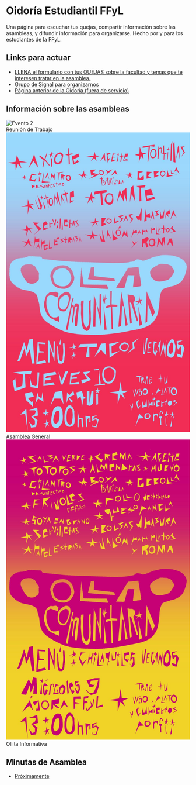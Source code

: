 
</head>
<body>
    <h1>Oidoría Estudiantil FFyL</h1>
    <p class="description">Una página para escuchar tus quejas, compartir información sobre las asambleas, y difundir información para organizarse. Hecho por y para lxs estudiantes de la FFyL.</p>
   <div class="links-section">
        <h2>Links para actuar</h2>
        <ul class="links-list">
            <li><a href="https://tally.so/r/wazRG2" class="link">LLENA el formulario con tus QUEJAS sobre la facultad y temas que te interesen tratar en la asamblea.</a></li>
            <li><a href="https://signal.group/#CjQKII3prB1tIsDFA7baK2A3cpI9dE2_t3M5kW7P7hRsr_fyEhArPcE4Kre9ESv2ILvnF855" class="link">Grupo de Signal para organizarnos</a></li>
            <li><a href="https://www.pageorama.com/?p=oidoriaestudiantil" class="link">Página anterior de la Oidoría (fuera de servicio)</a></li>
        </ul>
    </div>
       <div class="photo-gallery">
        <h2 class="section-title">Información sobre las asambleas</h2>
        <div class="photo-container">
            <div class="photo-item">
                </div>
            <div class="photo-item">
                <img src="https://raw.githubusercontent.com/librooo17/skills-github-pages/main/_posts/images/FFyL%20asamblea%201.jpeg" alt="Evento 2">
                <div class="caption">Reunión de Trabajo</div>
            </div>
                <img src="https://github.com/librooo17/oidoria-estudiantil/blob/main/_posts/images/Ollita%20Informacion%202.jpeg" alt="Asamblea folleto">
                <div class="caption">Asamblea General</div>
            <div class="photo-item">
                <img src="https://github.com/librooo17/oidoria-estudiantil/blob/main/_posts/images/Ollita%20informacion%201.jpeg" alt="Evento 3">
                <div class="caption">Ollita Informativa</div>
            </div>
            </div>
     <!-- Assembly Minutes Section -->
    <div class="minutes-section">
        <h2 class="section-title">Minutas de Asamblea</h2>
        <ul class="minutes-list">
            <li><a href="#" class="minutes-link">Próximamente</a></li>
        </ul>
    </div>
</body>
</html>
